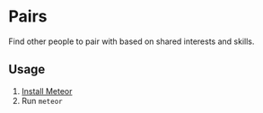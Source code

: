 # Pairs
Find other people to pair with based on shared interests and skills.

## Usage
1. [Install Meteor](https://www.meteor.com/install)
2. Run `meteor`
